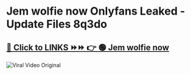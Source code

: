 
 # Jem wolfie now Onlyfans Leaked - Update Files 8q3do

## <h2><a href="https://clipsfans.com/Jem_wolfie_now&ref=git">🔗 Click to LINKS ⏩⏩ 👉 🟢 Jem wolfie now </a></h2>

<a href="https://clipsfans.com/Jem_wolfie_now&ref=git" rel="nofollow" data-target="animated-image.originalLink"><img src="https://i.ibb.co.com/xMMVF88/686577567.gif" alt="Viral Video Original" style="max-width: 100%; display: inline-block;" data-target="animated-image.originalImage"></a>

